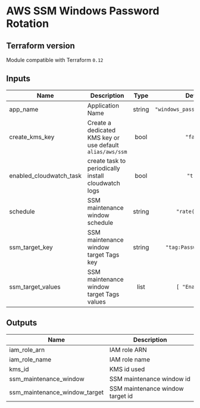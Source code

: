 # AWS SSM Windows Password Rotation



## Terraform version
Module compatible with Terraform `0.12`


<!-- BEGINNING OF PRE-COMMIT-TERRAFORM DOCS HOOK -->
## Inputs

| Name | Description | Type | Default | Required |
|------|-------------|:----:|:-----:|:-----:|
| app\_name | Application Name | string | `"windows_password_rotation"` | no |
| create\_kms\_key | Create a dedicated KMS key or use default `alias/aws/ssm` | bool | `"false"` | no |
| enabled\_cloudwatch\_task | create task to periodically install cloudwatch logs | bool | `"true"` | no |
| schedule | SSM maintenance window schedule | string | `"rate(1 day)"` | no |
| ssm\_target\_key | SSM maintenance window target Tags key | string | `"tag:PasswordRotate"` | no |
| ssm\_target\_values | SSM maintenance window target Tags values | list | `[ "Enabled" ]` | no |

## Outputs

| Name | Description |
|------|-------------|
| iam\_role\_arn | IAM role ARN |
| iam\_role\_name | IAM role name |
| kms\_id | KMS id used |
| ssm\_maintenance\_window | SSM maintenance window id |
| ssm\_maintenance\_window\_target | SSM maintenance window target id |

<!-- END OF PRE-COMMIT-TERRAFORM DOCS HOOK -->


